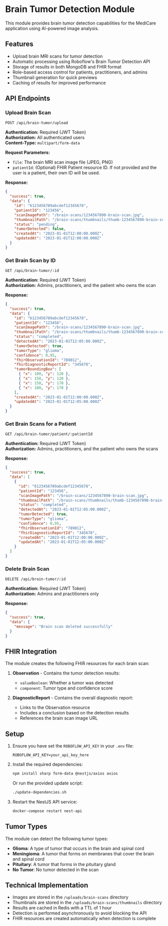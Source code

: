# Brain Tumor Detection Module

This module provides brain tumor detection capabilities for the MediCare application using AI-powered image analysis.

## Features

- Upload brain MRI scans for tumor detection
- Automatic processing using Roboflow's Brain Tumor Detection API
- Storage of results in both MongoDB and FHIR format
- Role-based access control for patients, practitioners, and admins
- Thumbnail generation for quick previews
- Caching of results for improved performance

## API Endpoints

### Upload Brain Scan

```
POST /api/brain-tumor/upload
```

**Authentication:** Required (JWT Token)  
**Authorization:** All authenticated users  
**Content-Type:** `multipart/form-data`

**Request Parameters:**
- `file`: The brain MRI scan image file (JPEG, PNG)
- `patientId`: (Optional) FHIR Patient resource ID. If not provided and the user is a patient, their own ID will be used.

**Response:**
```json
{
  "success": true,
  "data": {
    "id": "6123456789abcdef12345678",
    "patientId": "123456",
    "scanImagePath": "/brain-scans/1234567890-brain-scan.jpg",
    "thumbnailPath": "/brain-scans/thumbnails/thumb-1234567890-brain-scan.jpg",
    "status": "pending",
    "tumorDetected": false,
    "createdAt": "2023-01-01T12:00:00.000Z",
    "updatedAt": "2023-01-01T12:00:00.000Z"
  }
}
```

### Get Brain Scan by ID

```
GET /api/brain-tumor/:id
```

**Authentication:** Required (JWT Token)  
**Authorization:** Admins, practitioners, and the patient who owns the scan

**Response:**
```json
{
  "success": true,
  "data": {
    "id": "6123456789abcdef12345678",
    "patientId": "123456",
    "scanImagePath": "/brain-scans/1234567890-brain-scan.jpg",
    "thumbnailPath": "/brain-scans/thumbnails/thumb-1234567890-brain-scan.jpg",
    "status": "completed",
    "detectedAt": "2023-01-01T12:05:00.000Z",
    "tumorDetected": true,
    "tumorType": "glioma",
    "confidence": 0.95,
    "fhirObservationId": "789012",
    "fhirDiagnosticReportId": "345678",
    "tumorBoundingBox": [
      { "x": 100, "y": 120 },
      { "x": 150, "y": 120 },
      { "x": 150, "y": 170 },
      { "x": 100, "y": 170 }
    ],
    "createdAt": "2023-01-01T12:00:00.000Z",
    "updatedAt": "2023-01-01T12:05:00.000Z"
  }
}
```

### Get Brain Scans for a Patient

```
GET /api/brain-tumor/patient/:patientId
```

**Authentication:** Required (JWT Token)  
**Authorization:** Admins, practitioners, and the patient who owns the scans

**Response:**
```json
{
  "success": true,
  "data": [
    {
      "id": "6123456789abcdef12345678",
      "patientId": "123456",
      "scanImagePath": "/brain-scans/1234567890-brain-scan.jpg",
      "thumbnailPath": "/brain-scans/thumbnails/thumb-1234567890-brain-scan.jpg",
      "status": "completed",
      "detectedAt": "2023-01-01T12:05:00.000Z",
      "tumorDetected": true,
      "tumorType": "glioma",
      "confidence": 0.95,
      "fhirObservationId": "789012",
      "fhirDiagnosticReportId": "345678",
      "createdAt": "2023-01-01T12:00:00.000Z",
      "updatedAt": "2023-01-01T12:05:00.000Z"
    }
  ]
}
```

### Delete Brain Scan

```
DELETE /api/brain-tumor/:id
```

**Authentication:** Required (JWT Token)  
**Authorization:** Admins and practitioners only

**Response:**
```json
{
  "success": true,
  "data": {
    "message": "Brain scan deleted successfully"
  }
}
```

## FHIR Integration

The module creates the following FHIR resources for each brain scan:

1. **Observation** - Contains the tumor detection results:
   - `valueBoolean`: Whether a tumor was detected
   - `component`: Tumor type and confidence score
   
2. **DiagnosticReport** - Contains the overall diagnostic report:
   - Links to the Observation resource
   - Includes a conclusion based on the detection results
   - References the brain scan image URL

## Setup

1. Ensure you have set the `ROBOFLOW_API_KEY` in your `.env` file:
   ```
   ROBOFLOW_API_KEY=your_api_key_here
   ```

2. Install the required dependencies:
   ```bash
   npm install sharp form-data @nestjs/axios axios
   ```
   
   Or run the provided update script:
   ```bash
   ./update-dependencies.sh
   ```

3. Restart the NestJS API service:
   ```bash
   docker-compose restart nest-api
   ```

## Tumor Types

The module can detect the following tumor types:

- **Glioma**: A type of tumor that occurs in the brain and spinal cord
- **Meningioma**: A tumor that forms on membranes that cover the brain and spinal cord
- **Pituitary**: A tumor that forms in the pituitary gland
- **No Tumor**: No tumor detected in the scan

## Technical Implementation

- Images are stored in the `/uploads/brain-scans` directory
- Thumbnails are stored in the `/uploads/brain-scans/thumbnails` directory
- Results are cached in Redis with a TTL of 1 hour
- Detection is performed asynchronously to avoid blocking the API
- FHIR resources are created automatically when detection is complete 